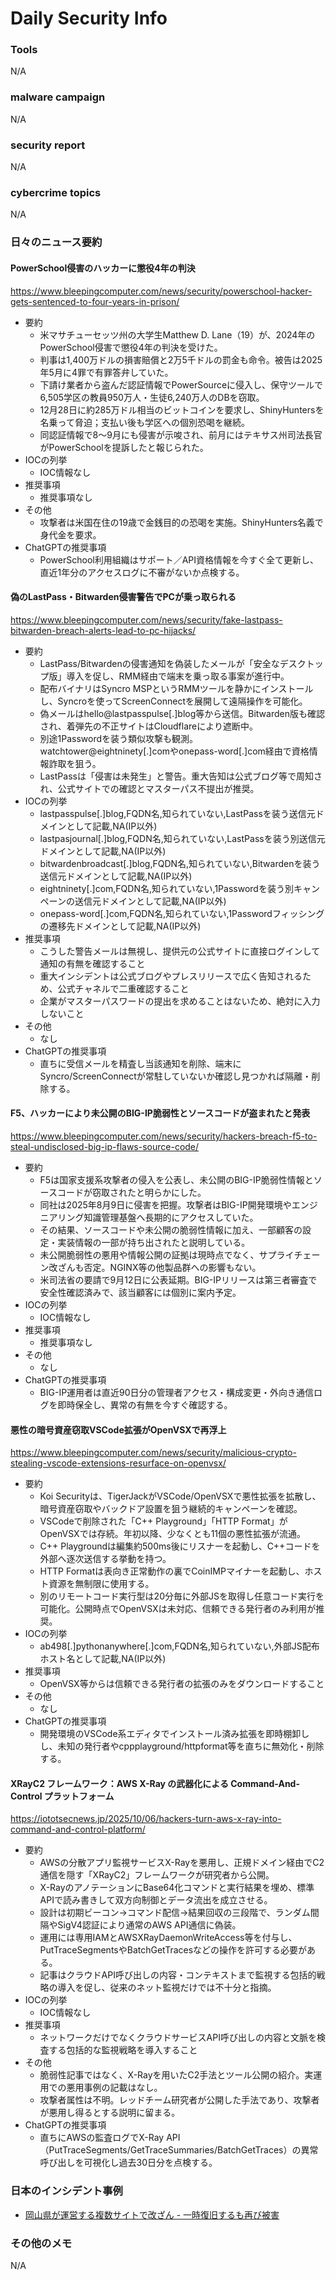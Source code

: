 # Daily Security Info

### Tools
N/A

### malware campaign
N/A

### security report
N/A

### cybercrime topics
N/A

### 日々のニュース要約

#### PowerSchool侵害のハッカーに懲役4年の判決
https://www.bleepingcomputer.com/news/security/powerschool-hacker-gets-sentenced-to-four-years-in-prison/

- 要約
    - 米マサチューセッツ州の大学生Matthew D. Lane（19）が、2024年のPowerSchool侵害で懲役4年の判決を受けた。
    - 判事は1,400万ドルの損害賠償と2万5千ドルの罰金も命令。被告は2025年5月に4罪で有罪答弁していた。
    - 下請け業者から盗んだ認証情報でPowerSourceに侵入し、保守ツールで6,505学区の教員950万人・生徒6,240万人のDBを窃取。
    - 12月28日に約285万ドル相当のビットコインを要求し、ShinyHuntersを名乗って脅迫；支払い後も学区への個別恐喝を継続。
    - 同認証情報で8～9月にも侵害が示唆され、前月にはテキサス州司法長官がPowerSchoolを提訴したと報じられた。
- IOCの列挙
    - IOC情報なし
- 推奨事項
    - 推奨事項なし
- その他
    - 攻撃者は米国在住の19歳で金銭目的の恐喝を実施。ShinyHunters名義で身代金を要求。
- ChatGPTの推奨事項
    - PowerSchool利用組織はサポート／API資格情報を今すぐ全て更新し、直近1年分のアクセスログに不審がないか点検する。

#### 偽のLastPass・Bitwarden侵害警告でPCが乗っ取られる
https://www.bleepingcomputer.com/news/security/fake-lastpass-bitwarden-breach-alerts-lead-to-pc-hijacks/

- 要約
    - LastPass/Bitwardenの侵害通知を偽装したメールが「安全なデスクトップ版」導入を促し、RMM経由で端末を乗っ取る事案が進行中。
    - 配布バイナリはSyncro MSPというRMMツールを静かにインストールし、Syncroを使ってScreenConnectを展開して遠隔操作を可能化。
    - 偽メールはhello@lastpasspulse[.]blog等から送信。Bitwarden版も確認され、着弾先の不正サイトはCloudflareにより遮断中。
    - 別途1Passwordを装う類似攻撃も観測。watchtower@eightninety[.]comやonepass-word[.]com経由で資格情報詐取を狙う。
    - LastPassは「侵害は未発生」と警告。重大告知は公式ブログ等で周知され、公式サイトでの確認とマスターパス不提出が推奨。
- IOCの列挙
    - lastpasspulse[.]blog,FQDN名,知られていない,LastPassを装う送信元ドメインとして記載,NA(IP以外)
    - lastpasjournal[.]blog,FQDN名,知られていない,LastPassを装う別送信元ドメインとして記載,NA(IP以外)
    - bitwardenbroadcast[.]blog,FQDN名,知られていない,Bitwardenを装う送信元ドメインとして記載,NA(IP以外)
    - eightninety[.]com,FQDN名,知られていない,1Passwordを装う別キャンペーンの送信元ドメインとして記載,NA(IP以外)
    - onepass-word[.]com,FQDN名,知られていない,1Passwordフィッシングの遷移先ドメインとして記載,NA(IP以外)
- 推奨事項
    - こうした警告メールは無視し、提供元の公式サイトに直接ログインして通知の有無を確認すること
    - 重大インシデントは公式ブログやプレスリリースで広く告知されるため、公式チャネルで二重確認すること
    - 企業がマスターパスワードの提出を求めることはないため、絶対に入力しないこと
- その他
    - なし
- ChatGPTの推奨事項
    - 直ちに受信メールを精査し当該通知を削除、端末にSyncro/ScreenConnectが常駐していないか確認し見つかれば隔離・削除する。

#### F5、ハッカーにより未公開のBIG-IP脆弱性とソースコードが盗まれたと発表
https://www.bleepingcomputer.com/news/security/hackers-breach-f5-to-steal-undisclosed-big-ip-flaws-source-code/

- 要約
    - F5は国家支援系攻撃者の侵入を公表し、未公開のBIG-IP脆弱性情報とソースコードが窃取されたと明らかにした。
    - 同社は2025年8月9日に侵害を把握。攻撃者はBIG-IP開発環境やエンジニアリング知識管理基盤へ長期的にアクセスしていた。
    - その結果、ソースコードや未公開の脆弱性情報に加え、一部顧客の設定・実装情報の一部が持ち出されたと説明している。
    - 未公開脆弱性の悪用や情報公開の証拠は現時点でなく、サプライチェーン改ざんも否定。NGINX等の他製品群への影響もない。
    - 米司法省の要請で9月12日に公表延期。BIG-IPリリースは第三者審査で安全性確認済みで、該当顧客には個別に案内予定。
- IOCの列挙
    - IOC情報なし
- 推奨事項
    - 推奨事項なし
- その他
    - なし
- ChatGPTの推奨事項
    - BIG-IP運用者は直近90日分の管理者アクセス・構成変更・外向き通信ログを即時保全し、異常の有無を今すぐ確認する。

#### 悪性の暗号資産窃取VSCode拡張がOpenVSXで再浮上
https://www.bleepingcomputer.com/news/security/malicious-crypto-stealing-vscode-extensions-resurface-on-openvsx/

- 要約
    - Koi Securityは、TigerJackがVSCode/OpenVSXで悪性拡張を拡散し、暗号資産窃取やバックドア設置を狙う継続的キャンペーンを確認。
    - VSCodeで削除された「C++ Playground」「HTTP Format」がOpenVSXでは存続。年初以降、少なくとも11個の悪性拡張が流通。
    - C++ Playgroundは編集約500ms後にリスナーを起動し、C++コードを外部へ逐次送信する挙動を持つ。
    - HTTP Formatは表向き正常動作の裏でCoinIMPマイナーを起動し、ホスト資源を無制限に使用する。
    - 別のリモートコード実行型は20分毎に外部JSを取得し任意コード実行を可能化。公開時点でOpenVSXは未対応、信頼できる発行者のみ利用が推奨。
- IOCの列挙
    - ab498[.]pythonanywhere[.]com,FQDN名,知られていない,外部JS配布ホスト名として記載,NA(IP以外)
- 推奨事項
    - OpenVSX等からは信頼できる発行者の拡張のみをダウンロードすること
- その他
    - なし
- ChatGPTの推奨事項
    - 開発環境のVSCode系エディタでインストール済み拡張を即時棚卸しし、未知の発行者やcppplayground/httpformat等を直ちに無効化・削除する。

#### XRayC2 フレームワーク：AWS X-Ray の武器化による Command-And-Control プラットフォーム
https://iototsecnews.jp/2025/10/06/hackers-turn-aws-x-ray-into-command-and-control-platform/

- 要約
    - AWSの分散アプリ監視サービスX-Rayを悪用し、正規ドメイン経由でC2通信を隠す「XRayC2」フレームワークが研究者から公開。
    - X-RayのアノテーションにBase64化コマンドと実行結果を埋め、標準APIで読み書きして双方向制御とデータ流出を成立させる。
    - 設計は初期ビーコン→コマンド配信→結果回収の三段階で、ランダム間隔やSigV4認証により通常のAWS API通信に偽装。
    - 運用には専用IAMとAWSXRayDaemonWriteAccess等を付与し、PutTraceSegmentsやBatchGetTracesなどの操作を許可する必要がある。
    - 記事はクラウドAPI呼び出しの内容・コンテキストまで監視する包括的戦略の導入を促し、従来のネット監視だけでは不十分と指摘。
- IOCの列挙
    - IOC情報なし
- 推奨事項
    - ネットワークだけでなくクラウドサービスAPI呼び出しの内容と文脈を検査する包括的な監視戦略を導入すること
- その他
    - 脆弱性記事ではなく、X-Rayを用いたC2手法とツール公開の紹介。実運用での悪用事例の記載はなし。
    - 攻撃者属性は不明。レッドチーム研究者が公開した手法であり、攻撃者が悪用し得るとする説明に留まる。
- ChatGPTの推奨事項
    - 直ちにAWSの監査ログでX-Ray API（PutTraceSegments/GetTraceSummaries/BatchGetTraces）の異常呼び出しを可視化し過去30日分を点検する。

### 日本のインシデント事例
- [岡山県が運営する複数サイトで改ざん - 一時復旧するも再び被害](https://www.security-next.com/175776)

### その他のメモ
N/A